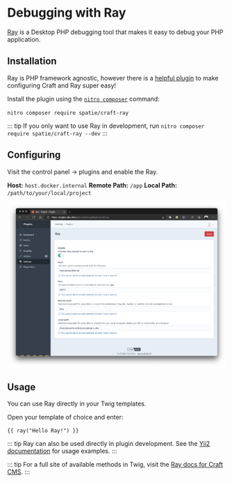 # Debugging with Ray

[Ray](https://myray.app/) is a Desktop PHP debugging tool that makes it easy to debug your PHP application.

## Installation

Ray is PHP framework agnostic, however there is a [helpful plugin](https://plugins.craftcms.com/craft-ray) to make configuring Craft and Ray super easy!

Install the plugin using the [`nitro composer`](commands.md#composer) command:

`nitro composer require spatie/craft-ray`

::: tip
If you only want to use Ray in development, run `nitro composer require spatie/craft-ray --dev`
:::

## Configuring

Visit the control panel -> plugins and enable the Ray.

**Host:** `host.docker.internal`
**Remote Path:** `/app`
**Local Path:** `/path/to/your/local/project`

![Ray Plugin Settings](./images/ray-config.png)

## Usage

You can use Ray directly in your Twig templates.

Open your template of choice and enter:

```
{{ ray("Hello Ray!") }}
```

::: tip
Ray can also be used directly in plugin development. See the [Yii2 documentation](https://spatie.be/docs/ray/v1/usage/yii2) for usage examples.
:::

::: tip
For a full site of available methods in Twig, visit the [Ray docs for Craft CMS](https://spatie.be/docs/ray/v1/usage/craft-cms).
:::
